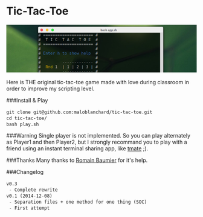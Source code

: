 # Tic-Tac-Toe

![Banner](banner.jpg "Tic-Tac-Toe")

Here is THE original tic-tac-toe game made with love during classroom in order to improve my scripting level.


###Install & Play
```
git clone git@github.com:maloblanchard/tic-tac-toe.git
cd tic-tac-toe/
bash play.sh
```

###Warning
Single player is not implemented. So you can play alternately as Player1 and then 
Player2, but I strongly recommand you to play with a friend using an instant terminal 
sharing app, like [tmate](http://tmate.io/) ;).


###Thanks
Many thanks to [Romain Baumier](https://github.com/rbaumier) for it's help.


###Changelog
```
v0.3
 - Complete rewrite
v0.1 (2014-12-08)
 - Separation files + one method for one thing (SOC)
 - First attempt
```
